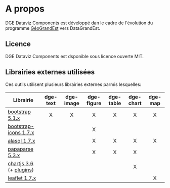 # A propos

DGE Dataviz Components est développé dan le cadre de l'évolution du programme [GéoGrandEst](https://www.datagrandest.fr) vers DataGrandEst.

## Licence

DGE Dataviz Components est dsponible sous licence ouverte MIT.

## Librairies externes utilisées

Ces outils utilisent plusieurs librairies externes parmis lesquelles:

| Librairie                                                                                  | dge-text | dge-image | dge-figure | dge-table | dge-chart | dge-map |
|--------------------------------------------------------------------------------------------|:--------:|:---------:|:----------:|:---------:|:---------:|:-------:|
| [bootstrap 5.1.x](https://getbootstrap.com/)                                               | X        | X         | X          | X         | X         | X       |
| [bootstrap-icons 1.7.x](https://icons.getbootstrap.com/)                                   |          |           | X          |           |           |         |
| [alasql 1.7.x](http://alasql.org/)                                                         |          |           | X          | X         | X         | X       |
| [papaparse 5.3.x](https://www.papaparse.com/)                                              |          |           | X          | X         | X         |         |
| [chartjs 3.6](https://www.chartjs.org/)  (+ [plugins](https://github.com/chartjs/awesome)) |          |           |            |           | X         |         |
| [leaflet 1.7.x](https://leafletjs.com/)                                                    |          |           |            |           |           | X       |
